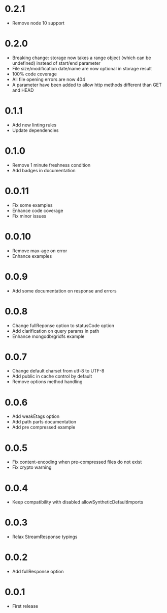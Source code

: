 
0.2.1
==================

* Remove node 10 support

0.2.0
==================

* Breaking change: storage now takes a range object (which can be undefined) instead of start/end parameter
* File size/modification date/name are now optional in storage result
* 100% code coverage
* All file opening errors are now 404
* A parameter have been added to allow http methods different than GET and HEAD

0.1.1
==================

* Add new linting rules
* Update dependencies

0.1.0
==================

* Remove 1 minute freshness condition
* Add badges in documentation

0.0.11
==================

* Fix some examples
* Enhance code coverage
* Fix minor issues

0.0.10
==================

* Remove max-age on error
* Enhance examples

0.0.9
==================

* Add some documentation on response and errors

0.0.8
==================

* Change fullReponse option to statusCode option
* Add clarification on query params in path
* Enhance mongodb/gridfs example

0.0.7
==================

* Change default charset from utf-8 to UTF-8
* Add public in cache control by default
* Remove options method handling

0.0.6
==================

* Add weakEtags option
* Add path parts documentation
* Add pre compressed example

0.0.5
==================

 * Fix content-encoding when pre-compressed files do not exist
 * Fix crypto warning

0.0.4
==================

 * Keep compatibility with disabled allowSyntheticDefaultImports

0.0.3
==================

 * Relax StreamResponse typings

0.0.2
==================

 * Add fullResponse option

0.0.1
==================

 * First release
